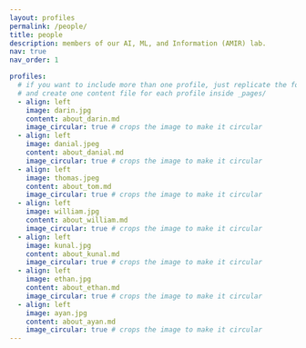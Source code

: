 ```yaml
---
layout: profiles
permalink: /people/
title: people
description: members of our AI, ML, and Information (AMIR) lab. 
nav: true
nav_order: 1

profiles:
  # if you want to include more than one profile, just replicate the following block
  # and create one content file for each profile inside _pages/
  - align: left
    image: darin.jpg
    content: about_darin.md
    image_circular: true # crops the image to make it circular
  - align: left
    image: danial.jpeg
    content: about_danial.md
    image_circular: true # crops the image to make it circular
  - align: left
    image: thomas.jpeg
    content: about_tom.md
    image_circular: true # crops the image to make it circular
  - align: left
    image: william.jpg
    content: about_william.md
    image_circular: true # crops the image to make it circular
  - align: left
    image: kunal.jpg
    content: about_kunal.md
    image_circular: true # crops the image to make it circular
  - align: left
    image: ethan.jpg
    content: about_ethan.md
    image_circular: true # crops the image to make it circular
  - align: left
    image: ayan.jpg
    content: about_ayan.md
    image_circular: true # crops the image to make it circular
---
```

